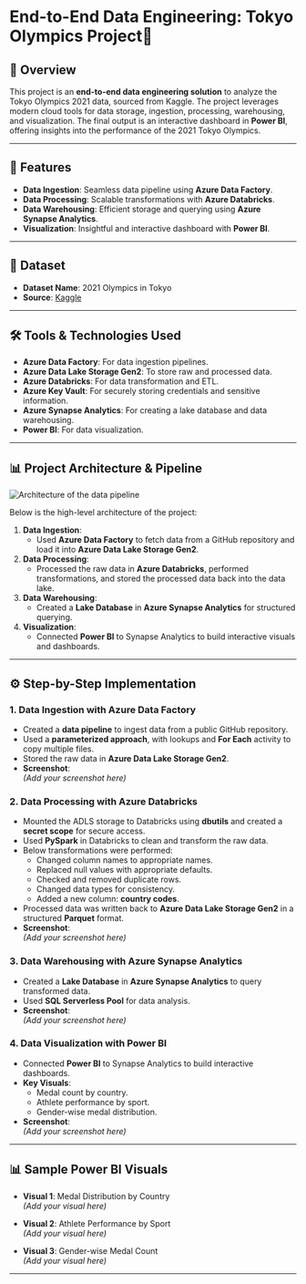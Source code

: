 # End-to-End Data Engineering: Tokyo Olympics Project🏅

## 📖 Overview
This project is an **end-to-end data engineering solution** to analyze the Tokyo Olympics 2021 data, sourced from Kaggle. The project leverages modern cloud tools for data storage, ingestion, processing, warehousing, and visualization. The final output is an interactive dashboard in **Power BI**, offering insights into the performance of the 2021 Tokyo Olympics.

---

## 🚀 Features
- **Data Ingestion**: Seamless data pipeline using **Azure Data Factory**.
- **Data Processing**: Scalable transformations with **Azure Databricks**.
- **Data Warehousing**: Efficient storage and querying using **Azure Synapse Analytics**.
- **Visualization**: Insightful and interactive dashboard with **Power BI**.

---

## 📁 Dataset
- **Dataset Name**: 2021 Olympics in Tokyo  
- **Source**: [Kaggle](https://www.kaggle.com/datasets/arjunprasadsarkhel/2021-olympics-in-tokyo)

---

## 🛠️ Tools & Technologies Used
- **Azure Data Factory**: For data ingestion pipelines.
- **Azure Data Lake Storage Gen2**: To store raw and processed data.
- **Azure Databricks**: For data transformation and ETL.
- **Azure Key Vault**: For securely storing credentials and sensitive information.
- **Azure Synapse Analytics**: For creating a lake database and data warehousing.
- **Power BI**: For data visualization.

---

## 📊 Project Architecture & Pipeline
![Architecture of the data pipeline](https://github.com/KirandeepMarala/Olympics-azure-data-engineering-project/blob/main/Images/pipeline.gif) 

Below is the high-level architecture of the project:

1. **Data Ingestion**:
   - Used **Azure Data Factory** to fetch data from a GitHub repository and load it into **Azure Data Lake Storage Gen2**.
2. **Data Processing**:
   - Processed the raw data in **Azure Databricks**, performed transformations, and stored the processed data back into the data lake.
3. **Data Warehousing**:
   - Created a **Lake Database** in **Azure Synapse Analytics** for structured querying.
4. **Visualization**:
   - Connected **Power BI** to Synapse Analytics to build interactive visuals and dashboards.

---


## ⚙️ Step-by-Step Implementation

### 1. Data Ingestion with Azure Data Factory
- Created a **data pipeline** to ingest data from a public GitHub repository.  
- Used a **parameterized approach**, with lookups and **For Each** activity to copy multiple files.  
- Stored the raw data in **Azure Data Lake Storage Gen2**.  
- **Screenshot**:  
  *(Add your screenshot here)*  

### 2. Data Processing with Azure Databricks
- Mounted the ADLS storage to Databricks using **dbutils** and created a **secret scope** for secure access.  
- Used **PySpark** in Databricks to clean and transform the raw data.  
- Below transformations were performed:
  - Changed column names to appropriate names.
  - Replaced null values with appropriate defaults.
  - Checked and removed duplicate rows.
  - Changed data types for consistency.
  - Added a new column: **country codes**.
- Processed data was written back to **Azure Data Lake Storage Gen2** in a structured **Parquet** format.  
- **Screenshot**:  
  *(Add your screenshot here)*  

### 3. Data Warehousing with Azure Synapse Analytics
- Created a **Lake Database** in **Azure Synapse Analytics** to query transformed data.  
- Used **SQL Serverless Pool** for data analysis.  
- **Screenshot**:  
  *(Add your screenshot here)*  

### 4. Data Visualization with Power BI
- Connected **Power BI** to Synapse Analytics to build interactive dashboards.  
- **Key Visuals**:
  - Medal count by country.
  - Athlete performance by sport.
  - Gender-wise medal distribution.  
- **Screenshot**:  
  *(Add your screenshot here)*  

---

## 📊 Sample Power BI Visuals
- **Visual 1**: Medal Distribution by Country  
  *(Add your visual here)*  

- **Visual 2**: Athlete Performance by Sport  
  *(Add your visual here)*  

- **Visual 3**: Gender-wise Medal Count  
  *(Add your visual here)*  

---
